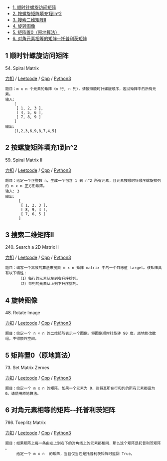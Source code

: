 <!-- GFM-TOC -->

* [1. 顺时针螺旋访问矩阵](#1-顺时针螺旋访问矩阵)
* [2. 按螺旋矩阵填充1到n^2](#2-按螺旋矩阵填充1到n^2)
* [3. 搜索二维矩阵II](#3-搜索二维矩阵II)
* [4. 旋转图像](#4-旋转图像)
* [5. 矩阵置0（原地算法）](#5-矩阵置0（原地算法）)
* [6. 对角元素相等的矩阵--托普利茨矩阵](#6-对角元素相等的矩阵--托普利茨矩阵)
<!-- GFM-TOC -->

## 1 顺时针螺旋访问矩阵
54\. Spiral Matrix

[力扣](https://leetcode-cn.com/problems/spiral-matrix/) / [Leetcode](https://leetcode.com/problems/spiral-matrix/) / [Cpp](../ds_8_matrix/L54-m.cpp) / [Python3](../python-algorithm/ds_8_matrix/L54-m.py)
```
题目：m x n 个元素的矩阵（m 行, n 列），请按照顺时针螺旋顺序，返回矩阵中的所有元素。
输入:
    [
     [ 1, 2, 3 ],
     [ 4, 5, 6 ],
     [ 7, 8, 9 ]
    ]
输出: 
    [1,2,3,6,9,8,7,4,5]
```

## 2 按螺旋矩阵填充1到n^2
59\. Spiral Matrix II  

[力扣](https://leetcode-cn.com/problems/spiral-matrix-ii/) / [Leetcode](https://leetcode.com/problems/spiral-matrix-ii/) / [Cpp](../ds_8_matrix/L59-m.cpp) / [Python3](../python-algorithm/ds_8_matrix/L59-m.py)
```
题目：给定一个正整数 n，生成一个包含 1 到 n^2 所有元素，且元素按顺时针顺序螺旋排列的 n x n 正方形矩阵。
输入: 3
输出:
      [
       [ 1, 2, 3 ],
       [ 8, 9, 4 ],
       [ 7, 6, 5 ]
      ]
```

## 3 搜索二维矩阵II
240\. Search a 2D Matrix II  

[力扣](https://leetcode-cn.com/problems/search-a-2d-matrix-ii/) / [Leetcode](https://leetcode.com/problems/search-a-2d-matrix-ii/) / [Cpp](../ds_8_matrix/L240-m.cpp) / [Python3](../python-algorithm/ds_8_matrix/L240-m.py)
```
题目：编写一个高效的算法来搜索 m x n 矩阵 matrix 中的一个目标值 target。该矩阵具有以下特性：
      （1）每行的元素从左到右升序排列。
      （2）每列的元素从上到下升序排列。
```

## 4 旋转图像
48\. Rotate Image

[力扣](https://leetcode-cn.com/problems/rotate-image/) / [Leetcode](https://leetcode.com/problems/rotate-image/) / [Cpp](../ds_8_matrix/L48-m.cpp) / [Python3](../python-algorithm/ds_8_matrix/L48-m.py)
```
题目：给定一个 n × n 的二维矩阵表示一个图像。将图像顺时针旋转 90 度。原地修改数组，不得额外空间。
```

## 5 矩阵置0（原地算法）
73\. Set Matrix Zeroes  

[力扣](https://leetcode-cn.com/problems/set-matrix-zeroes/) / [Leetcode](https://leetcode.com/problems/set-matrix-zeroes/) / [Cpp](../ds_8_matrix/L73-m.cpp) / [Python3](../python-algorithm/ds_8_matrix/L73-m.py)
```
题目：给定一个 m x n 的矩阵，如果一个元素为 0，则将其所在行和列的所有元素都设为 0。请使用原地算法。
```

## 6 对角元素相等的矩阵--托普利茨矩阵
766\. Toeplitz Matrix

[力扣](https://leetcode-cn.com/problems/toeplitz-matrix/) / [Leetcode](https://leetcode.com/problems/toeplitz-matrix/) / [Cpp](../ds_8_matrix/L766.cpp) / [Python3](../python-algorithm/ds_8_matrix/L766.py)
```
题目：如果矩阵上每一条由左上到右下的对角线上的元素都相同，那么这个矩阵是托普利茨矩阵 。
     给定一个 m x n  的矩阵，当且仅当它是托普利茨矩阵时返回 True。
```


